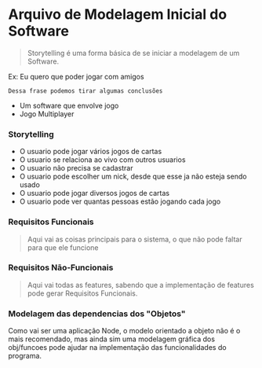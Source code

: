 # Arquivo de Modelagem Inicial do Software

>   Storytelling é uma forma básica de se iniciar a modelagem de 
>   um Software.

Ex: Eu quero que poder jogar com amigos

    Dessa frase podemos tirar algumas conclusões

-   Um software que envolve jogo
-   Jogo Multiplayer


### Storytelling

-   O usuario pode jogar vários jogos de cartas
-   O usuario se relaciona ao vivo com outros usuarios
-   O usuario não precisa se cadastrar
-   O usuario pode escolher um nick, desde que esse ja não esteja
    sendo usado
-   O usuario pode jogar diversos jogos de cartas
-   O usuario pode ver quantas pessoas estão jogando cada jogo


### Requisitos Funcionais

>   Aqui vai as coisas principais para o sistema, o que não pode faltar para que ele funcione

### Requisitos Não-Funcionais
>   Aqui vai todas as features, sabendo que a implementação de features pode gerar Requisitos Funcionais.

### Modelagem das dependencias dos "Objetos"

Como vai ser uma aplicação Node, o modelo orientado a objeto não é o mais recomendado, mas ainda sim uma modelagem gráfica dos obj/funcoes pode ajudar na implementação das funcionalidades do programa.
